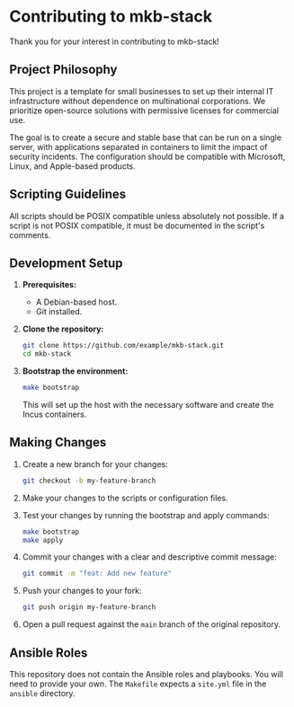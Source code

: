 # Contributing to mkb-stack

Thank you for your interest in contributing to mkb-stack!

## Project Philosophy

This project is a template for small businesses to set up their internal IT infrastructure without dependence on multinational corporations. We prioritize open-source solutions with permissive licenses for commercial use.

The goal is to create a secure and stable base that can be run on a single server, with applications separated in containers to limit the impact of security incidents. The configuration should be compatible with Microsoft, Linux, and Apple-based products.

## Scripting Guidelines

All scripts should be POSIX compatible unless absolutely not possible. If a script is not POSIX compatible, it must be documented in the script's comments.

## Development Setup

1.  **Prerequisites:**
    *   A Debian-based host.
    *   Git installed.

2.  **Clone the repository:**
    ```bash
    git clone https://github.com/example/mkb-stack.git
    cd mkb-stack
    ```

3.  **Bootstrap the environment:**
    ```bash
    make bootstrap
    ```
    This will set up the host with the necessary software and create the Incus containers.

## Making Changes

1.  Create a new branch for your changes:
    ```bash
    git checkout -b my-feature-branch
    ```

2.  Make your changes to the scripts or configuration files.

3.  Test your changes by running the bootstrap and apply commands:
    ```bash
    make bootstrap
    make apply
    ```

4.  Commit your changes with a clear and descriptive commit message:
    ```bash
    git commit -m "feat: Add new feature"
    ```

5.  Push your changes to your fork:
    ```bash
    git push origin my-feature-branch
    ```

6.  Open a pull request against the `main` branch of the original repository.

## Ansible Roles

This repository does not contain the Ansible roles and playbooks. You will need to provide your own. The `Makefile` expects a `site.yml` file in the `ansible` directory.
